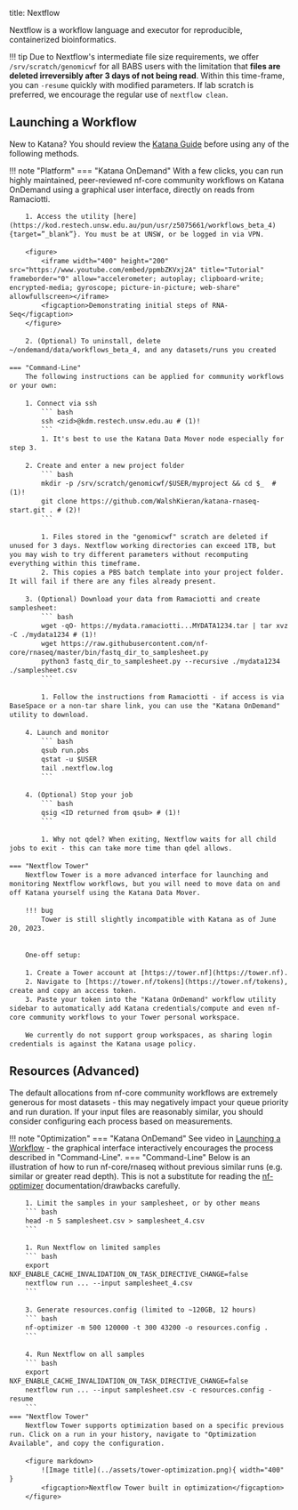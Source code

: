 title: Nextflow

Nextflow is a workflow language and executor for reproducible, containerized bioinformatics.

!!! tip
    Due to Nextflow's intermediate file size requirements, we offer `/srv/scratch/genomicwf` for all BABS users with the limitation that **files are deleted irreversibly after 3 days of not being read**. Within this time-frame, you can `-resume` quickly with modified parameters. If lab scratch is preferred, we encourage the regular use of `nextflow clean`.

## Launching a Workflow
<!--- https://www.docsy.dev/docs/adding-content/shortcodes/#tabbed-panes -->
New to Katana? You should review the [Katana Guide](./Katana.md) before using any of the following methods.

!!! note "Platform"
    === "Katana OnDemand"
        With a few clicks, you can run highly maintained, peer-reviewed nf-core community workflows on Katana OnDemand using a graphical user interface, directly on reads from Ramaciotti.

        1. Access the utility [here](https://kod.restech.unsw.edu.au/pun/usr/z5075661/workflows_beta_4){target=”_blank”}. You must be at UNSW, or be logged in via VPN.

        <figure>
            <iframe width="400" height="200" src="https://www.youtube.com/embed/ppmbZKVxj2A" title="Tutorial" frameborder="0" allow="accelerometer; autoplay; clipboard-write; encrypted-media; gyroscope; picture-in-picture; web-share" allowfullscreen></iframe>
            <figcaption>Demonstrating initial steps of RNA-Seq</figcaption>
        </figure>

        2. (Optional) To uninstall, delete ~/ondemand/data/workflows_beta_4, and any datasets/runs you created
        
    === "Command-Line"
        The following instructions can be applied for community workflows or your own:

        1. Connect via ssh
            ``` bash
            ssh <zid>@kdm.restech.unsw.edu.au # (1)!
            ```
            1. It's best to use the Katana Data Mover node especially for step 3.

        2. Create and enter a new project folder
            ``` bash
            mkdir -p /srv/scratch/genomicwf/$USER/myproject && cd $_  # (1)!
            git clone https://github.com/WalshKieran/katana-rnaseq-start.git . # (2)!
            ```
        
            1. Files stored in the "genomicwf" scratch are deleted if unused for 3 days. Nextflow working directories can exceed 1TB, but you may wish to try different parameters without recomputing everything within this timeframe.
            2. This copies a PBS batch template into your project folder. It will fail if there are any files already present.

        3. (Optional) Download your data from Ramaciotti and create samplesheet:
            ``` bash
            wget -qO- https://mydata.ramaciotti...MYDATA1234.tar | tar xvz -C ./mydata1234 # (1)!
            wget https://raw.githubusercontent.com/nf-core/rnaseq/master/bin/fastq_dir_to_samplesheet.py
            python3 fastq_dir_to_samplesheet.py --recursive ./mydata1234 ./samplesheet.csv
            ```

            1. Follow the instructions from Ramaciotti - if access is via BaseSpace or a non-tar share link, you can use the "Katana OnDemand" utility to download.
        
        4. Launch and monitor
            ``` bash
            qsub run.pbs
            qstat -u $USER
            tail .nextflow.log
            ```
        
        4. (Optional) Stop your job
            ``` bash
            qsig <ID returned from qsub> # (1)!
            ```

            1. Why not qdel? When exiting, Nextflow waits for all child jobs to exit - this can take more time than qdel allows.

    === "Nextflow Tower"
        Nextflow Tower is a more advanced interface for launching and monitoring Nextflow workflows, but you will need to move data on and off Katana yourself using the Katana Data Mover.

        !!! bug
            Tower is still slightly incompatible with Katana as of June 20, 2023.


        One-off setup:
        
        1. Create a Tower account at [https://tower.nf](https://tower.nf).
        2. Navigate to [https://tower.nf/tokens](https://tower.nf/tokens), create and copy an access token.
        3. Paste your token into the "Katana OnDemand" workflow utility sidebar to automatically add Katana credentials/compute and even nf-core community workflows to your Tower personal workspace.

        We currently do not support group workspaces, as sharing login credentials is against the Katana usage policy.


## Resources (Advanced)

The default allocations from nf-core community workflows are extremely generous for most datasets - this may negatively impact your queue priority and run duration. If your input files are reasonably similar, you should consider configuring each process based on measurements.

!!! note "Optimization"
    === "Katana OnDemand"
        See video in [Launching a Workflow](#launching_a_workflow) - the graphical interface interactively encourages the process described in "Command-Line".
    === "Command-Line"
        Below is an illustration of how to run nf-core/rnaseq without previous similar runs (e.g. similar or greater read depth). This is not a substitute for reading the [nf-optimizer](https://github.com/WalshKieran/nf-optimizer) documentation/drawbacks carefully.

        1. Limit the samples in your samplesheet, or by other means
        ``` bash
        head -n 5 samplesheet.csv > samplesheet_4.csv
        ```

        1. Run Nextflow on limited samples
        ``` bash
        export NXF_ENABLE_CACHE_INVALIDATION_ON_TASK_DIRECTIVE_CHANGE=false
        nextflow run ... --input samplesheet_4.csv
        ```

        3. Generate resources.config (limited to ~120GB, 12 hours)
        ``` bash
        nf-optimizer -m 500 120000 -t 300 43200 -o resources.config .
        ```

        4. Run Nextflow on all samples
        ``` bash
        export NXF_ENABLE_CACHE_INVALIDATION_ON_TASK_DIRECTIVE_CHANGE=false
        nextflow run ... --input samplesheet.csv -c resources.config -resume
        ```
    === "Nextflow Tower"
        Nextflow Tower supports optimization based on a specific previous run. Click on a run in your history, navigate to "Optimization Available", and copy the configuration.

        <figure markdown>
            ![Image title](../assets/tower-optimization.png){ width="400" }
            <figcaption>Nextflow Tower built in optimization</figcaption>
        </figure>
